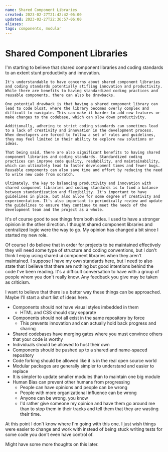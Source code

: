 ```yaml
---
name: Shared Component Libraries
created: 2023-02-27T21:42:42-06:00
updated: 2023-02-27T22:36:57-06:00
aliases: 
tags: components, modular
---
```

# Shared Component Libraries

I'm starting to believe that shared component libraries and coding standards to an extent stunt productivity and innovation.

```chat-gpt
It's understandable to have concerns about shared component libraries and coding standards potentially stifling innovation and productivity. While there are benefits to having standardized coding practices and reusable components, there can also be drawbacks.

One potential drawback is that having a shared component library can lead to code bloat, where the library becomes overly complex and difficult to navigate. This can make it harder to add new features or make changes to the codebase, which can slow down productivity.

Additionally, adhering to strict coding standards can sometimes lead to a lack of creativity and innovation in the development process. When developers are forced to follow a set of rules and guidelines, they may feel limited in their ability to explore new solutions or ideas.

That being said, there are also significant benefits to having shared component libraries and coding standards. Standardized coding practices can improve code quality, readability, and maintainability, which can ultimately lead to faster development times and fewer bugs. Reusable components can also save time and effort by reducing the need to write new code from scratch.

Ultimately, the key to balancing productivity and innovation with shared component libraries and coding standards is to find a balance between standardization and flexibility. It's important to have guidelines in place, but also allow for some degree of creativity and experimentation. It's also important to periodically review and update the guidelines to ensure they continue to meet the needs of the development team and the project as a whole.
```

It's of course good to see things from both sides.  I used to have a stronger opinion in the other direction.  I thought shared component libraries and centralized logic were the way to go.  My opinion has changed a bit since I started my new role.

Of course I do believe that in order for projects to be maintained effectively they will need some type of structure and coding conventions, but I don't think I enjoy using shared ui component libraries when they aren't maintained.  I suppose I have my own standards here, but  I need to also state that I believe that there are nothing but good intentions behind the code I've been reading.  It's a difficult conversation to have with a group of people whom you don't really know.  Any feedback you give may be taken as criticism.

I want to believe that there is a better way these things can be approached. 
Maybe I'll start a short list of ideas here.

- Components should not have visual styles imbedded in them
	- HTML and CSS should stay separate
- Components should not all exist in the same repository by force
	- This prevents innovation and can actually hold back progress and sharing
- Shared codebases have merging gates where you must convince others that your code is worthy
- Individuals should be allowed to host their own 
- Components should be pushed up to a shared and name-spaced repository
- Code forking should be allowed like it is in the real open source world
- Modular packages are generally simpler to understand and easier to replace
- It is simpler to update smaller modules than to maintain one big module
- Human Bias can prevent other humans from progressing
	- People can have opinions and people can be wrong
	- People with more organizational influence can be wrong
	- Anyone can be wrong, you know
	- I'd rather give someone my opinion and have them go around me than to stop them in their tracks and tell them that they are wasting their time.

At this point I don't know where I'm going with this one.  I just wish things were easier to change and work with instead of being stuck writing tests for some code you don't even have control of.

Might have some more thoughts on this later.
